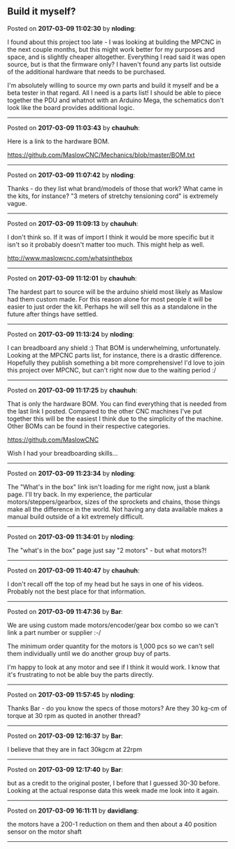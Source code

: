 ## Build it myself?
Posted on **2017-03-09 11:02:30** by **nloding**:

I found about this project too late - I was looking at building the MPCNC in the next couple months, but this might work better for my purposes and space, and is slightly cheaper altogether. Everything I read said it was open source, but is that the firmware only? I haven't found any parts list outside of the additional hardware that needs to be purchased.



I'm absolutely willing to source my own parts and build it myself and be a beta tester in that regard. All I need is a parts list! I should be able to piece together the PDU and whatnot with an Arduino Mega, the schematics don't look like the board provides additional logic.

---

Posted on **2017-03-09 11:03:43** by **chauhuh**:

Here is a link to the hardware BOM.



https://github.com/MaslowCNC/Mechanics/blob/master/BOM.txt

---

Posted on **2017-03-09 11:07:42** by **nloding**:

Thanks - do they list what brand/models of those that work? What came in the kits, for instance? "3 meters of stretchy tensioning cord" is extremely vague.

---

Posted on **2017-03-09 11:09:13** by **chauhuh**:

I don't think so. If it was of import I think it would be more specific but it isn't so it probably doesn't matter too much. This might help as well.



http://www.maslowcnc.com/whatsinthebox

---

Posted on **2017-03-09 11:12:01** by **chauhuh**:

The hardest part to source will be the arduino shield most likely as Maslow had them custom made. For this reason alone for most people it will be easier to just order the kit. Perhaps he will sell this as a standalone in the future after things have settled.

---

Posted on **2017-03-09 11:13:24** by **nloding**:

I can breadboard any shield :) That BOM is underwhelming, unfortunately. Looking at the MPCNC parts list, for instance, there is a drastic difference. Hopefully they publish something a bit more comprehensive! I'd love to join this project over MPCNC, but can't right now due to the waiting period :/

---

Posted on **2017-03-09 11:17:25** by **chauhuh**:

That is only the hardware BOM. You can find everything that is needed from the last link I posted. Compared to the other CNC machines I've put together this will be the easiest I think due to the simplicity of the machine. Other BOMs can be found in their respective categories.



https://github.com/MaslowCNC



Wish I had your breadboarding skills...

---

Posted on **2017-03-09 11:23:34** by **nloding**:

The "What's in the box" link isn't loading for me right now, just a blank page. I'll try back. In my experience, the particular motors/steppers/gearbox, sizes of the sprockets and chains, those things make all the difference in the world. Not having any data available makes a manual build outside of a kit extremely difficult.

---

Posted on **2017-03-09 11:34:01** by **nloding**:

The "what's in the box" page just say "2 motors" - but what motors?!

---

Posted on **2017-03-09 11:40:47** by **chauhuh**:

I don't recall off the top of my head but he says in one of his videos. Probably not the best place for that information.

---

Posted on **2017-03-09 11:47:36** by **Bar**:

We are using custom made motors/encoder/gear box combo so we can't link a part number or supplier :-/ 



The minimum order quantity for the motors is 1,000 pcs so we can't sell them individually until we do another group buy of parts.



I'm happy to look at any motor and see if I think it would work. I know that it's frustrating to not be able buy the parts directly.

---

Posted on **2017-03-09 11:57:45** by **nloding**:

Thanks Bar - do you know the specs of those motors? Are they 30 kg-cm of torque at 30 rpm as quoted in another thread?

---

Posted on **2017-03-09 12:16:37** by **Bar**:

I believe that they are in fact 30kgcm at 22rpm

---

Posted on **2017-03-09 12:17:40** by **Bar**:

but as a credit to the original poster, I before that I guessed 30-30 before. Looking at the actual response data this week made me look into it again.

---

Posted on **2017-03-09 16:11:11** by **davidlang**:

the motors have a 200-1 reduction on them and then about a 40 position sensor on the motor shaft

---

